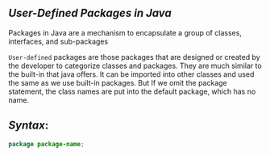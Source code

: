 ## _User-Defined Packages in Java_

Packages in Java are a mechanism to encapsulate a group of classes, interfaces, and sub-packages

`User-defined` packages are those packages that are designed or created by the developer to categorize classes and packages. They are much similar to the built-in that java offers. It can be imported into other classes and used the same as we use built-in packages. But If we omit the package statement, the class names are put into the default package, which has no name.

## _Syntax_:

```java
package package-name;
```

